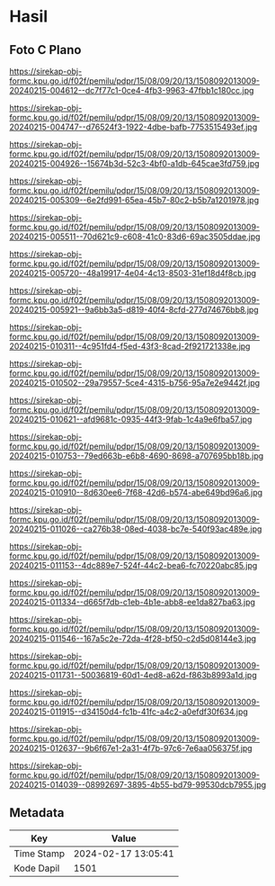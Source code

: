 # Hasil

## Foto C Plano

https://sirekap-obj-formc.kpu.go.id/f02f/pemilu/pdpr/15/08/09/20/13/1508092013009-20240215-004612--dc7f77c1-0ce4-4fb3-9963-47fbb1c180cc.jpg

https://sirekap-obj-formc.kpu.go.id/f02f/pemilu/pdpr/15/08/09/20/13/1508092013009-20240215-004747--d76524f3-1922-4dbe-bafb-7753515493ef.jpg

https://sirekap-obj-formc.kpu.go.id/f02f/pemilu/pdpr/15/08/09/20/13/1508092013009-20240215-004926--15674b3d-52c3-4bf0-a1db-645cae3fd759.jpg

https://sirekap-obj-formc.kpu.go.id/f02f/pemilu/pdpr/15/08/09/20/13/1508092013009-20240215-005309--6e2fd991-65ea-45b7-80c2-b5b7a1201978.jpg

https://sirekap-obj-formc.kpu.go.id/f02f/pemilu/pdpr/15/08/09/20/13/1508092013009-20240215-005511--70d621c9-c608-41c0-83d6-69ac3505ddae.jpg

https://sirekap-obj-formc.kpu.go.id/f02f/pemilu/pdpr/15/08/09/20/13/1508092013009-20240215-005720--48a19917-4e04-4c13-8503-31ef18d4f8cb.jpg

https://sirekap-obj-formc.kpu.go.id/f02f/pemilu/pdpr/15/08/09/20/13/1508092013009-20240215-005921--9a6bb3a5-d819-40f4-8cfd-277d74676bb8.jpg

https://sirekap-obj-formc.kpu.go.id/f02f/pemilu/pdpr/15/08/09/20/13/1508092013009-20240215-010311--4c951fd4-f5ed-43f3-8cad-2f921721338e.jpg

https://sirekap-obj-formc.kpu.go.id/f02f/pemilu/pdpr/15/08/09/20/13/1508092013009-20240215-010502--29a79557-5ce4-4315-b756-95a7e2e9442f.jpg

https://sirekap-obj-formc.kpu.go.id/f02f/pemilu/pdpr/15/08/09/20/13/1508092013009-20240215-010621--afd9681c-0935-44f3-9fab-1c4a9e6fba57.jpg

https://sirekap-obj-formc.kpu.go.id/f02f/pemilu/pdpr/15/08/09/20/13/1508092013009-20240215-010753--79ed663b-e6b8-4690-8698-a707695bb18b.jpg

https://sirekap-obj-formc.kpu.go.id/f02f/pemilu/pdpr/15/08/09/20/13/1508092013009-20240215-010910--8d630ee6-7f68-42d6-b574-abe649bd96a6.jpg

https://sirekap-obj-formc.kpu.go.id/f02f/pemilu/pdpr/15/08/09/20/13/1508092013009-20240215-011026--ca276b38-08ed-4038-bc7e-540f93ac489e.jpg

https://sirekap-obj-formc.kpu.go.id/f02f/pemilu/pdpr/15/08/09/20/13/1508092013009-20240215-011153--4dc889e7-524f-44c2-bea6-fc70220abc85.jpg

https://sirekap-obj-formc.kpu.go.id/f02f/pemilu/pdpr/15/08/09/20/13/1508092013009-20240215-011334--d665f7db-c1eb-4b1e-abb8-ee1da827ba63.jpg

https://sirekap-obj-formc.kpu.go.id/f02f/pemilu/pdpr/15/08/09/20/13/1508092013009-20240215-011546--167a5c2e-72da-4f28-bf50-c2d5d08144e3.jpg

https://sirekap-obj-formc.kpu.go.id/f02f/pemilu/pdpr/15/08/09/20/13/1508092013009-20240215-011731--50036819-60d1-4ed8-a62d-f863b8993a1d.jpg

https://sirekap-obj-formc.kpu.go.id/f02f/pemilu/pdpr/15/08/09/20/13/1508092013009-20240215-011915--d34150d4-fc1b-41fc-a4c2-a0efdf30f634.jpg

https://sirekap-obj-formc.kpu.go.id/f02f/pemilu/pdpr/15/08/09/20/13/1508092013009-20240215-012637--9b6f67e1-2a31-4f7b-97c6-7e6aa056375f.jpg

https://sirekap-obj-formc.kpu.go.id/f02f/pemilu/pdpr/15/08/09/20/13/1508092013009-20240215-014039--08992697-3895-4b55-bd79-99530dcb7955.jpg


## Metadata

| Key        | Value               |
| ---------- | ------------------- |
| Time Stamp | 2024-02-17 13:05:41 |
| Kode Dapil | 1501                |



